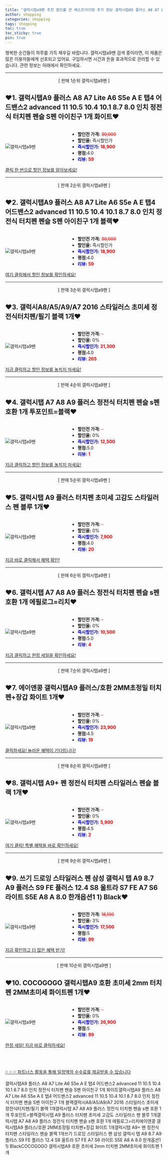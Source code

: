 ```yaml
---
title: "갤럭시탭a9펜 추천 할인률 큰 베스트아이템 추가 정보 갤럭시탭A9 플러스 A8 A7 Lite"
author: shopping
categories: shopping
tags: shopping
toc: true
toc_sticky: true
pin: true
---
```

행복한 순간들이 하루를 가득 채우길 바랍니다. 갤럭시탭a9펜 검색 중이라면, 이 제품은 많은 이용자들에게 선호되고 있어요. 구입하시면 시간과 돈을 효과적으로 관리할 수 있습니다. 관련 정보는 아래에서 확인하세요.

---
<p class="toplist" style="margin: 0 auto; display: block; width: fit-content;">[ 판매 1순위 갤럭시탭a9펜 ]</p>

<h2><strong>❤️1. 갤럭시탭A9 플러스 A8 A7 Lite A6 S5e A E 탭4 어드밴스2 advanced 11 10.5 10.4 10.1 8.7 8.0 인치 정전식 터치펜 펜슬 S펜 아이친구 1개 화이트❤️</strong></h2>

<div style="display: flex; align-items: center;">
    <div style="flex: 0.4;">
        <img src="https://thumbnail8.coupangcdn.com/thumbnails/remote/230x230ex/image/vendor_inventory/0583/ce6ad6ed4bb41f504e7839ba7b0ede9e2eb4fdf5477ae7a425e52df08026.jpg" alt="갤럭시탭a9펜" style="max-width: 100%;">
    </div>
    <div style="flex: 0.6; margin-left: 10px;">
        <ul>
            <li><strong>할인전 가격:</strong> <del style="color: red;">30,000</del></li>
            <li><strong>할인율:</strong> 즉시할인가</li>
            <li><span style='color:blue'><strong>즉시할인가:</strong></span> <span style='color:red'><strong>18,900</strong></span></li>
            <li><strong>평점:</strong>4.0</li>
            <li><span style='color:blue'><strong>리뷰:</strong></span> <span style='color:red'><strong>59</strong></span></li>
        </ul>
    </div>
</div>
<div class="center">
    <a href="https://William4Davisa.github.io?lptag=AF9450613&subid=githubio&pageKey=8104637688&traceid=V0-153&itemId=22935102076&vendorItemId=89969436947" class="myButton">
        클릭 한 번으로 할인 정보를 알아보세요!
    </a>
</div>


---
<p class="toplist" style="margin: 0 auto; display: block; width: fit-content;">[ 판매 2순위 갤럭시탭a9펜 ]</p>

<h2><strong>❤️2. 갤럭시탭A9 플러스 A8 A7 Lite A6 S5e A E 탭4 어드밴스2 advanced 11 10.5 10.4 10.1 8.7 8.0 인치 정전식 터치펜 펜슬 S펜 아이친구 1개 블랙❤️</strong></h2>

<div style="display: flex; align-items: center;">
    <div style="flex: 0.4;">
        <img src="https://thumbnail6.coupangcdn.com/thumbnails/remote/230x230ex/image/vendor_inventory/4b53/1767af1f642058a40852632a164b79429535d8de6fad2cd2ef4b7afafb8e.jpg" alt="갤럭시탭a9펜" style="max-width: 100%;">
    </div>
    <div style="flex: 0.6; margin-left: 10px;">
        <ul>
            <li><strong>할인전 가격:</strong> <del style="color: red;">30,000</del></li>
            <li><strong>할인율:</strong> 즉시할인가</li>
            <li><span style='color:blue'><strong>즉시할인가:</strong></span> <span style='color:red'><strong>18,900</strong></span></li>
            <li><strong>평점:</strong>4.0</li>
            <li><span style='color:blue'><strong>리뷰:</strong></span> <span style='color:red'><strong>59</strong></span></li>
        </ul>
    </div>
</div>
<div class="center">
    <a href="https://William4Davisa.github.io?lptag=AF9450613&subid=githubio&pageKey=8104637688&traceid=V0-153&itemId=22935102081&vendorItemId=89969436956" class="myButton">
        여기 클릭해서 할인 정보를 확인하세요!
    </a>
</div>


---
<p class="toplist" style="margin: 0 auto; display: block; width: fit-content;">[ 판매 3순위 갤럭시탭a9펜 ]</p>

<h2><strong>❤️3. 갤럭시A8/A5/A9/A7 2016 스타일러스 초미세 정전식터치펜/필기 블랙 1개❤️</strong></h2>

<div style="display: flex; align-items: center;">
    <div style="flex: 0.4;">
        <img src="https://thumbnail6.coupangcdn.com/thumbnails/remote/230x230ex/image/vendor_inventory/0917/b893271708f3a32a9f06d96fc970c9dbc12f75bacb6cb86902ead3714e0b.jpg" alt="갤럭시탭a9펜" style="max-width: 100%;">
    </div>
    <div style="flex: 0.6; margin-left: 10px;">
        <ul>
            <li><strong>할인전 가격:</strong> <del style="color: red;">-</del></li>
            <li><strong>할인율:</strong> 0%</li>
            <li><span style='color:blue'><strong>즉시할인가:</strong></span> <span style='color:red'><strong>21,300</strong></span></li>
            <li><strong>평점:</strong>4.0</li>
            <li><span style='color:blue'><strong>리뷰:</strong></span> <span style='color:red'><strong>265</strong></span></li>
        </ul>
    </div>
</div>
<div class="center">
    <a href="https://William4Davisa.github.io?lptag=AF9450613&subid=githubio&pageKey=7097344479&traceid=V0-153&itemId=17705252386&vendorItemId=84870140182" class="myButton">
        지금 클릭하고 할인 정보를 놓치지 마세요!
    </a>
</div>


---
<p class="toplist" style="margin: 0 auto; display: block; width: fit-content;">[ 판매 4순위 갤럭시탭a9펜 ]</p>

<h2><strong>❤️4. 갤럭시탭 A7 A8 A9 플러스 정전식 터치펜 펜슬 s펜 호환 1개 투포인트=블랙❤️</strong></h2>

<div style="display: flex; align-items: center;">
    <div style="flex: 0.4;">
        <img src="https://thumbnail8.coupangcdn.com/thumbnails/remote/230x230ex/image/vendor_inventory/a5b6/ae2b1e634ce6d1caf7ce8c55c0596f6c5f5d3c702eaf3fd4901869b1f6c7.jpg" alt="갤럭시탭a9펜" style="max-width: 100%;">
    </div>
    <div style="flex: 0.6; margin-left: 10px;">
        <ul>
            <li><strong>할인전 가격:</strong> <del style="color: red;">-</del></li>
            <li><strong>할인율:</strong> 0%</li>
            <li><span style='color:blue'><strong>즉시할인가:</strong></span> <span style='color:red'><strong>12,500</strong></span></li>
            <li><strong>평점:</strong>5.0</li>
            <li><span style='color:blue'><strong>리뷰:</strong></span> <span style='color:red'><strong>1</strong></span></li>
        </ul>
    </div>
</div>
<div class="center">
    <a href="https://William4Davisa.github.io?lptag=AF9450613&subid=githubio&pageKey=7839414905&traceid=V0-153&itemId=22432322628&vendorItemId=89476954645" class="myButton">
        지금 클릭하고 할인 정보를 놓치지 마세요!
    </a>
</div>


---
<p class="toplist" style="margin: 0 auto; display: block; width: fit-content;">[ 판매 5순위 갤럭시탭a9펜 ]</p>

<h2><strong>❤️5. 갤럭시탭 A9 플러스 터치펜 초미세 고감도 스타일러스 펜 블루 1개❤️</strong></h2>

<div style="display: flex; align-items: center;">
    <div style="flex: 0.4;">
        <img src="https://thumbnail9.coupangcdn.com/thumbnails/remote/230x230ex/image/vendor_inventory/1e46/6e91f9cc520e4cb514da1af175fe9c53b5e86b7fd14f79fb634e100ebb65.jpeg" alt="갤럭시탭a9펜" style="max-width: 100%;">
    </div>
    <div style="flex: 0.6; margin-left: 10px;">
        <ul>
            <li><strong>할인전 가격:</strong> <del style="color: red;">-</del></li>
            <li><strong>할인율:</strong> 0%</li>
            <li><span style='color:blue'><strong>즉시할인가:</strong></span> <span style='color:red'><strong>7,900</strong></span></li>
            <li><strong>평점:</strong>4.0</li>
            <li><span style='color:blue'><strong>리뷰:</strong></span> <span style='color:red'><strong>20</strong></span></li>
        </ul>
    </div>
</div>
<div class="center">
    <a href="https://William4Davisa.github.io?lptag=AF9450613&subid=githubio&pageKey=7695456046&traceid=V0-153&itemId=20589606918&vendorItemId=87664507502" class="myButton">
        지금 바로 클릭해서 혜택 확인!
    </a>
</div>


---
<p class="toplist" style="margin: 0 auto; display: block; width: fit-content;">[ 판매 6순위 갤럭시탭a9펜 ]</p>

<h2><strong>❤️6. 갤럭시탭 A7 A8 A9 플러스 정전식 터치펜 펜슬 s펜 호환 1개 에필로그=리치❤️</strong></h2>

<div style="display: flex; align-items: center;">
    <div style="flex: 0.4;">
        <img src="https://thumbnail8.coupangcdn.com/thumbnails/remote/230x230ex/image/vendor_inventory/ad8a/ae5bbc06da3e5bb3c7e785206de95b118d5213cd4ed9438d28b96e5bbb9e.jpg" alt="갤럭시탭a9펜" style="max-width: 100%;">
    </div>
    <div style="flex: 0.6; margin-left: 10px;">
        <ul>
            <li><strong>할인전 가격:</strong> <del style="color: red;">-</del></li>
            <li><strong>할인율:</strong> 0%</li>
            <li><span style='color:blue'><strong>즉시할인가:</strong></span> <span style='color:red'><strong>10,500</strong></span></li>
            <li><strong>평점:</strong>5.0</li>
            <li><span style='color:blue'><strong>리뷰:</strong></span> <span style='color:red'><strong>4</strong></span></li>
        </ul>
    </div>
</div>
<div class="center">
    <a href="https://William4Davisa.github.io?lptag=AF9450613&subid=githubio&pageKey=8022461039&traceid=V0-153&itemId=22418227056&vendorItemId=89462988358" class="myButton">
        지금 클릭하고 한정 세일을 확인하세요!
    </a>
</div>


---
<p class="toplist" style="margin: 0 auto; display: block; width: fit-content;">[ 판매 7순위 갤럭시탭a9펜 ]</p>

<h2><strong>❤️7. 에이앤콩 갤럭시탭A9 플러스/호환 2MM초정밀 터치펜+장갑 화이트 1개❤️</strong></h2>

<div style="display: flex; align-items: center;">
    <div style="flex: 0.4;">
        <img src="https://thumbnail8.coupangcdn.com/thumbnails/remote/230x230ex/image/vendor_inventory/ed5b/0b9fc2f8dd91cabd0381c65cf393d10a5969ddc5b61f78d422455a4b072a.jpg" alt="갤럭시탭a9펜" style="max-width: 100%;">
    </div>
    <div style="flex: 0.6; margin-left: 10px;">
        <ul>
            <li><strong>할인전 가격:</strong> <del style="color: red;">-</del></li>
            <li><strong>할인율:</strong> 0%</li>
            <li><span style='color:blue'><strong>즉시할인가:</strong></span> <span style='color:red'><strong>23,900</strong></span></li>
            <li><strong>평점:</strong>4.5</li>
            <li><span style='color:blue'><strong>리뷰:</strong></span> <span style='color:red'><strong>19</strong></span></li>
        </ul>
    </div>
</div>
<div class="center">
    <a href="https://William4Davisa.github.io?lptag=AF9450613&subid=githubio&pageKey=7692795105&traceid=V0-153&itemId=20576244573&vendorItemId=87651453809" class="myButton">
        클릭하세요! 놀라운 혜택이 기다립니다!
    </a>
</div>


---
<p class="toplist" style="margin: 0 auto; display: block; width: fit-content;">[ 판매 8순위 갤럭시탭a9펜 ]</p>

<h2><strong>❤️8. 갤럭시탭 A9+ 펜 정전식 터치펜 스타일러스 펜슬 블랙 1개❤️</strong></h2>

<div style="display: flex; align-items: center;">
    <div style="flex: 0.4;">
        <img src="https://thumbnail7.coupangcdn.com/thumbnails/remote/230x230ex/image/vendor_inventory/d5b7/ab7ea88b7b216d4bfca86de4dd716ee6a14fc4423d1c3185c21da2202e1f.jpg" alt="갤럭시탭a9펜" style="max-width: 100%;">
    </div>
    <div style="flex: 0.6; margin-left: 10px;">
        <ul>
            <li><strong>할인전 가격:</strong> <del style="color: red;">-</del></li>
            <li><strong>할인율:</strong> 0%</li>
            <li><span style='color:blue'><strong>즉시할인가:</strong></span> <span style='color:red'><strong>5,900</strong></span></li>
            <li><strong>평점:</strong>4.5</li>
            <li><span style='color:blue'><strong>리뷰:</strong></span> <span style='color:red'><strong>2</strong></span></li>
        </ul>
    </div>
</div>
<div class="center">
    <a href="https://William4Davisa.github.io?lptag=AF9450613&subid=githubio&pageKey=7793380459&traceid=V0-153&itemId=21089749177&vendorItemId=88151797758" class="myButton">
        여기 클릭! 특별 혜택을 바로 확인하세요!
    </a>
</div>


---
<p class="toplist" style="margin: 0 auto; display: block; width: fit-content;">[ 판매 9순위 갤럭시탭a9펜 ]</p>

<h2><strong>❤️9. 쓰기 드로잉 스타일러스 펜 삼성 갤럭시 탭 A9 8.7 A9 플러스 S9 FE 플러스 12.4 S8 울트라 S7 FE A7 S6 라이트 S5E A8 A 8.0 한개옵션1 1) Black❤️</strong></h2>

<div style="display: flex; align-items: center;">
    <div style="flex: 0.4;">
        <img src="https://thumbnail10.coupangcdn.com/thumbnails/remote/230x230ex/image/vendor_inventory/ddc2/d853750843f3590c7431f9c7d5b57e018587468f1e09922be450b519090a.jpg" alt="갤럭시탭a9펜" style="max-width: 100%;">
    </div>
    <div style="flex: 0.6; margin-left: 10px;">
        <ul>
            <li><strong>할인전 가격:</strong> <del style="color: red;">18,100</del></li>
            <li><strong>할인율:</strong> 3%</li>
            <li><span style='color:blue'><strong>즉시할인가:</strong></span> <span style='color:red'><strong>17,500</strong></span></li>
            <li><strong>평점:</strong>5</li>
            <li><span style='color:blue'><strong>리뷰:</strong></span> <span style='color:red'><strong>99</strong></span></li>
        </ul>
    </div>
</div>
<div class="center">
    <a href="https://William4Davisa.github.io?lptag=AF9450613&subid=githubio&pageKey=8077159716&traceid=V0-153&itemId=22758968582&vendorItemId=90707108326" class="myButton">
        지금 확인하고 더 많은 혜택 받기!
    </a>
</div>


---
<p class="toplist" style="margin: 0 auto; display: block; width: fit-content;">[ 판매 10순위 갤럭시탭a9펜 ]</p>

<h2><strong>❤️10. COCOGOGO 갤럭시탭A9 호환 초미세 2mm 터치펜 2MM초미세 화이트펜 1개❤️</strong></h2>

<div style="display: flex; align-items: center;">
    <div style="flex: 0.4;">
        <img src="https://thumbnail8.coupangcdn.com/thumbnails/remote/230x230ex/image/vendor_inventory/1f7d/eed71687a0acbbd78fb0b63fa9155a0ac5ff094c6fa1d5be55097543acf2.jpg" alt="갤럭시탭a9펜" style="max-width: 100%;">
    </div>
    <div style="flex: 0.6; margin-left: 10px;">
        <ul>
            <li><strong>할인전 가격:</strong> <del style="color: red;">-</del></li>
            <li><strong>할인율:</strong> 0%</li>
            <li><span style='color:blue'><strong>즉시할인가:</strong></span> <span style='color:red'><strong>26,900</strong></span></li>
            <li><strong>평점:</strong>5</li>
            <li><span style='color:blue'><strong>리뷰:</strong></span> <span style='color:red'><strong>99</strong></span></li>
        </ul>
    </div>
</div>
<div class="center">
    <a href="https://William4Davisa.github.io?lptag=AF9450613&subid=githubio&pageKey=7623511249&traceid=V0-153&itemId=20217040161&vendorItemId=87306777387" class="myButton">
        한정 세일! 지금 바로 클릭하세요!
    </a>
</div>

<br><br><br>[💦 💦 💦 파트너스 활동을 통해 일정액의 수수료를 제공받을 수 있습니다](https://link.coupang.com/a/bcpT2c)<br><br>갤럭시탭A9 플러스 A8 A7 Lite A6 S5e A E 탭4 어드밴스2 advanced 11 10.5 10.4 10.1 8.7 8.0 인치 정전식 터치펜 펜슬 S펜 아이친구 1개 화이트갤럭시탭A9 플러스 A8 A7 Lite A6 S5e A E 탭4 어드밴스2 advanced 11 10.5 10.4 10.1 8.7 8.0 인치 정전식 터치펜 펜슬 S펜 아이친구 1개 블랙갤럭시A8/A5/A9/A7 2016 스타일러스 초미세 정전식터치펜/필기 블랙 1개갤럭시탭 A7 A8 A9 플러스 정전식 터치펜 펜슬 s펜 호환 1개 투포인트=블랙갤럭시탭 A9 플러스 터치펜 초미세 고감도 스타일러스 펜 블루 1개갤럭시탭 A7 A8 A9 플러스 정전식 터치펜 펜슬 s펜 호환 1개 에필로그=리치에이앤콩 갤럭시탭A9 플러스/호환 2MM초정밀 터치펜+장갑 화이트 1개갤럭시탭 A9+ 펜 정전식 터치펜 스타일러스 펜슬 블랙 1개쓰기 드로잉 스타일러스 펜 삼성 갤럭시 탭 A9 8.7 A9 플러스 S9 FE 플러스 12.4 S8 울트라 S7 FE A7 S6 라이트 S5E A8 A 8.0 한개옵션1 1) BlackCOCOGOGO 갤럭시탭A9 호환 초미세 2mm 터치펜 2MM초미세 화이트펜 1개